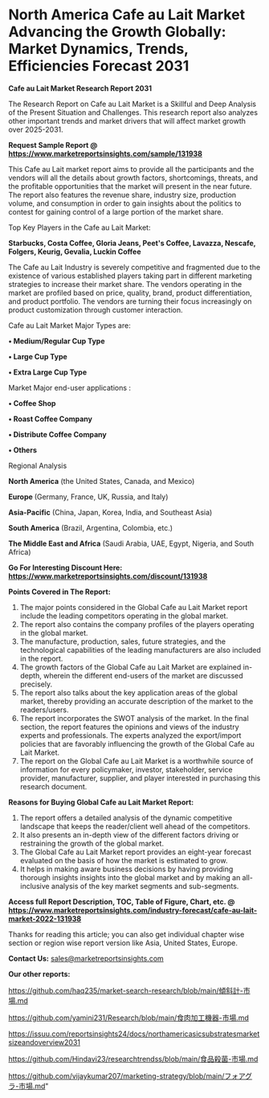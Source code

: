 # North America Cafe au Lait Market Advancing the Growth Globally: Market Dynamics, Trends, Efficiencies Forecast 2031

<strong>Cafe au Lait Market Research Report 2031</strong>

The Research Report on Cafe au Lait Market is a Skillful and Deep Analysis of the Present Situation and Challenges. This research report also analyzes other important trends and market drivers that will affect market growth over 2025-2031.

<strong>Request Sample Report @ <a href=https://www.marketreportsinsights.com/sample/131938>https://www.marketreportsinsights.com/sample/131938</a></strong>

This Cafe au Lait market report aims to provide all the participants and the vendors will all the details about growth factors, shortcomings, threats, and the profitable opportunities that the market will present in the near future. The report also features the revenue share, industry size, production volume, and consumption in order to gain insights about the politics to contest for gaining control of a large portion of the market share.

Top Key Players in the Cafe au Lait Market:

<strong>Starbucks, Costa Coffee, Gloria Jeans, Peet's Coffee, Lavazza, Nescafe, Folgers, Keurig, Gevalia, Luckin Coffee</strong>

The Cafe au Lait Industry is severely competitive and fragmented due to the existence of various established players taking part in different marketing strategies to increase their market share. The vendors operating in the market are profiled based on price, quality, brand, product differentiation, and product portfolio. The vendors are turning their focus increasingly on product customization through customer interaction.

Cafe au Lait Market Major Types are:

<strong>• Medium/Regular Cup Type

• Large Cup Type

• Extra Large Cup Type</strong>

Market Major end-user applications :

<strong>• Coffee Shop

• Roast Coffee Company

• Distribute Coffee Company

• Others</strong>

Regional Analysis

</u><strong><b>North America</b></strong> (the United States, Canada, and Mexico)

<strong><b>Europe </b></strong>(Germany, France, UK, Russia, and Italy)

<strong><b>Asia-Pacific</b></strong> (China, Japan, Korea, India, and Southeast Asia)

<strong><b>South America</b></strong> (Brazil, Argentina, Colombia, etc.)

<strong><b>The Middle East and Africa</b></strong> (Saudi Arabia, UAE, Egypt, Nigeria, and South Africa)

<strong>Go For Interesting Discount Here: <a href=https://www.marketreportsinsights.com/discount/131938>https://www.marketreportsinsights.com/discount/131938</a></strong>

<strong>Points Covered in The Report:</strong>
<ol>
  <li>The major points considered in the Global Cafe au Lait Market report include the leading competitors operating in the global market.</li>
  <li>The report also contains the company profiles of the players operating in the global market.</li>
  <li>The manufacture, production, sales, future strategies, and the technological capabilities of the leading manufacturers are also included in the report.</li>
  <li>The growth factors of the Global Cafe au Lait Market are explained in-depth, wherein the different end-users of the market are discussed precisely.</li>
  <li>The report also talks about the key application areas of the global market, thereby providing an accurate description of the market to the readers/users.</li>
  <li>The report incorporates the SWOT analysis of the market. In the final section, the report features the opinions and views of the industry experts and professionals. The experts analyzed the export/import policies that are favorably influencing the growth of the Global Cafe au Lait Market.</li>
  <li>The report on the Global Cafe au Lait Market is a worthwhile source of information for every policymaker, investor, stakeholder, service provider, manufacturer, supplier, and player interested in purchasing this research document.</li>
</ol>
<strong>Reasons for Buying Global Cafe au Lait Market Report:</strong>

<ol>
  <li>The report offers a detailed analysis of the dynamic competitive landscape that keeps the reader/client well ahead of the competitors.</li>
  <li>It also presents an in-depth view of the different factors driving or restraining the growth of the global market.</li>
  <li>The Global Cafe au Lait Market report provides an eight-year forecast evaluated on the basis of how the market is estimated to grow.</li>
  <li>It helps in making aware business decisions by having providing thorough insights insights into the global market and by making an all-inclusive analysis of the key market segments and sub-segments.</li>
</ol>
<strong>Access full Report Description, TOC, Table of Figure, Chart, etc. @ <a href=https://www.marketreportsinsights.com/industry-forecast/cafe-au-lait-market-2022-131938>https://www.marketreportsinsights.com/industry-forecast/cafe-au-lait-market-2022-131938</a></strong>


Thanks for reading this article; you can also get individual chapter wise section or region wise report version like Asia, United States, Europe.

<strong>Contact Us:</strong>
sales@marketreportsinsights.com

<strong>Our other reports:</strong>

<a href=https://github.com/haq235/market-search-research/blob/main/傾斜計-市場.md>https://github.com/haq235/market-search-research/blob/main/傾斜計-市場.md</a>

<a href=https://github.com/yamini231/Research/blob/main/食肉加工機器-市場.md>https://github.com/yamini231/Research/blob/main/食肉加工機器-市場.md</a>

<a href=https://issuu.com/reportsinsights24/docs/northamericasicsubstratesmarketsizeandoverview2031>https://issuu.com/reportsinsights24/docs/northamericasicsubstratesmarketsizeandoverview2031</a>

<a href=https://github.com/Hindavi23/researchtrendss/blob/main/食品殺菌-市場.md>https://github.com/Hindavi23/researchtrendss/blob/main/食品殺菌-市場.md</a>

<a href=https://github.com/vijaykumar207/marketing-strategy/blob/main/フォアグラ-市場.md>https://github.com/vijaykumar207/marketing-strategy/blob/main/フォアグラ-市場.md</a>"
